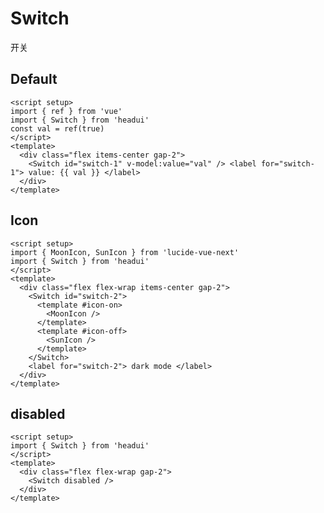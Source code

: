 <script>
  import { Switch } from 'headui'
</script>

# Switch

开关

## Default

```vue demo
<script setup>
import { ref } from 'vue'
import { Switch } from 'headui'
const val = ref(true)
</script>
<template>
  <div class="flex items-center gap-2">
    <Switch id="switch-1" v-model:value="val" /> <label for="switch-1"> value: {{ val }} </label>
  </div>
</template>
```

## Icon

```vue demo
<script setup>
import { MoonIcon, SunIcon } from 'lucide-vue-next'
import { Switch } from 'headui'
</script>
<template>
  <div class="flex flex-wrap items-center gap-2">
    <Switch id="switch-2">
      <template #icon-on>
        <MoonIcon />
      </template>
      <template #icon-off>
        <SunIcon />
      </template>
    </Switch>
    <label for="switch-2"> dark mode </label>
  </div>
</template>
```

## disabled

```vue demo
<script setup>
import { Switch } from 'headui'
</script>
<template>
  <div class="flex flex-wrap gap-2">
    <Switch disabled />
  </div>
</template>
```

<!-- @doc: ../../src/components/Switch.vue -->
